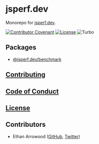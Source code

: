 # jsperf.dev

Monorepo for [jsperf.dev](https://jsperf.dev).

[![Contributor Covenant](https://img.shields.io/badge/Contributor%20Covenant-2.1-4baaaa.svg)](./code_of_conduct.md) [![License](https://img.shields.io/github/license/jsperfdev/jsperf.dev)](./license.md) ![Turbo](https://img.shields.io/github/package-json/dependency-version/jsperfdev/jsperf.dev/turbo)

## Packages

- [@jsperf.dev/benchmark](./packages/benchmark/README.md)

## [Contributing](./contributing.md)

## [Code of Conduct](./code_of_conduct.md)

## [License](./license.md)

## Contributors

- Ethan Arrowood ([GitHub](https://github.com/Ethan-Arrowood), [Twitter](https://twitter.com/ArrowoodTech))
